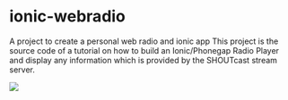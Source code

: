 # ionic-webradio
A project to create a personal web radio and ionic app
This project is the source code of a tutorial on how to build an Ionic/Phonegap Radio Player and display any information which is provided by the SHOUTcast stream server.

[![](https://mermaid.ink/img/eyJjb2RlIjoic3RhdGVEaWFncmFtXG5cdFdpbmFtcCAtLT4gU2hvdXRjYXN0XG5cdFNob3V0Y2FzdCAtLT4gbmdyb2tcblx0bmdyb2sgLS0-IGlvbmljX2FwcDFcbiAgbmdyb2sgLS0-IGlvbmljX2FwcDJcbiAgbmdyb2sgLS0-IGlvbmljX2FwcDMgXG5cdFx0XHRcdFx0IiwibWVybWFpZCI6eyJ0aGVtZSI6ImRlZmF1bHQifX0)](https://mermaid.ink/img/eyJjb2RlIjoic3RhdGVEaWFncmFtXG5cdFdpbmFtcCAtLT4gU2hvdXRjYXN0XG5cdFNob3V0Y2FzdCAtLT4gbmdyb2tcblx0bmdyb2sgLS0-IGlvbmljX2FwcDFcbiAgbmdyb2sgLS0-IGlvbmljX2FwcDJcbiAgbmdyb2sgLS0-IGlvbmljX2FwcDMgXG5cdFx0XHRcdFx0IiwibWVybWFpZCI6eyJ0aGVtZSI6ImRlZmF1bHQifX0)
